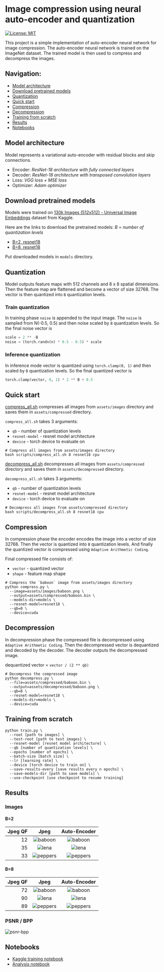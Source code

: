 # Image compression using neural auto-encoder and quantization

[![License: MIT](https://img.shields.io/badge/License-MIT-yellow.svg)](https://opensource.org/licenses/MIT)

This project is a simple implementation of auto-encoder neural network for image compression.
The auto-encoder neural network is trained on the ImageNet dataset. The trained model is then used to compress and
decompress the images.

## Navigation:

* [Model architecture](#model-architecture)
* [Download pretrained models](#download-pretrained-models)
* [Quantization](#quantization)
* [Quick start](#quick-start)
* [Compression](#compression)
* [Decompression](#decompression)
* [Training from scratch](#training-from-scratch)
* [Results](#results)
* [Notebooks](#notebooks)

## Model architecture

Model represents a variational auto-encoder with residual blocks and skip connections.

* Encoder: _ResNet-18 architecture with fully connected layers_
* Decoder: _ResNet-18 architecture with transposed convolution layers_
* Loss: _VGG loss + MSE loss_
* Optimizer: _Adam optimizer_

## Download pretrained models

Models were trained
on [130k Images (512x512) - Universal Image Embeddings](https://www.kaggle.com/datasets/rhtsingh/130k-images-512x512-universal-image-embeddings)
dataset from Kaggle.

Here are the links to download the pretrained models:
_B = number of quantization levels_

* [B=2, resnet18](https://drive.google.com/drive/folders/1FaeWzeRW3BMqqZwGsHUjhf7PuAOsiY6E?usp=sharing)
* [B=8, resnet18](https://drive.google.com/drive/folders/1fYDc0e43cUR7xsIYatpz8fdJ_6KMJmSs?usp=sharing)

Put downloaded models in `models` directory.

## Quantization

Model outputs feature maps with 512 channels and 8 x 8 spatial dimensions. Then the feature map are flattened and
become a vector of size 32768. The vector is then quantized into `B` quantization levels.

### Train quantization

In training phase `noise` is appended to the input image. The `noise` is sampled from N(-0.5, 0.5) and then noise scaled
by
`B` quantization levels. So the final noise vector is

```python
scale = 2 ** -B
noise = (torch.randn(n) * 0.5 - 0.5) * scale
```

### Inference quantization

In inference mode vector is quantized using `torch.clamp(0, 1)` and then scaled by `B` quantization levels.
So the final quantized vector is

```python
torch.clamp(vector, 0, 1) * 2 ** B + 0.5
```

## Quick start

[compress_all.sh](scripts/compress_all.sh) compresses all images from `assets/images` directory and saves them
in `assets/compressed` directory.

`compress_all.sh` takes 3 arguments:

* `qb` - number of quantization levels
* `resnet-model` - resnet model architecture
* `device` - torch device to evaluate on

```shell
# Compress all images from assets/images directory
bash scripts/compress_all.sh 8 resnet18 cpu
```

[decompress_all.sh](./scripts/decompress_all.sh) decompresses all images from `assets/compressed` directory and saves
them in `assets/decompressed` directory.

`decompress_all.sh` takes 3 arguments:

* `qb` - number of quantization levels
* `resnet-model` - resnet model architecture
* `device` - torch device to evaluate on

```shell
# Decompress all images from assets/compressed directory
bash scripts/decompress_all.sh 8 resnet18 cpu
```

## Compression

In compression phase the encoder encodes the image into a vector of size 32768. Then the vector is quantized into
`B` quantization levels. And finally the quantized vector is compressed using `Adaptive Arithmetic Coding`.

Final compressed file consists of:

* `vector` - quantized vector
* `shape` - feature map shape

```shell
# Compress the `baboon` image from assets/images directory
python compress.py \
  --image=assets/images/baboon.png \
  --output=assets/compressed/baboon.bin \
  --models-dir=models \
  --resnet-model=resnet18 \
  --qb=8 \
  --device=cuda
```

## Decompression

In decompression phase the compressed file is decompressed using `Adaptive Arithmetic Coding`. Then the decompressed
vector is dequantized and decoded by the decoder. The decoder outputs the decompressed image.

dequantized vector = `vector / (2 ** qb)`

```shell
# Decompress the compressed image
python decompress.py \
  --file=assets/compressed/baboon.bin \
  --output=assets/decompressed/baboon.png \
  --qb=8 \
  --resnet-model=resnet18 \
  --models-dir=models \
  --device=cuda
```

## Training from scratch

```shell
python train.py \
  --root [path to images] \
  --test-root [path to test images] \
  --resnet-model [resnet model architecture] \
  --qb [number of quantization levels] \
  --epochs [number of epochs] \
  --batch-size [batch size] \
  --lr [learning rate] \
  --device [torch device to train on] \
  --save-results-every [save results every n epochs] \
  --save-models-dir [path to save models] \
  --use-checkpoint [use checkpoint to resume training]
```

## Results

### Images

#### B=2

| Jpeg QF |                   Jpeg                   |                  Auto-Encoder                   |
|--------:|:----------------------------------------:|:-----------------------------------------------:|
|      12 |  ![baboon](assets/jpegs/B=2/baboon.jpg)  |  ![baboon](assets/decompressed/B=2/baboon.png)  |
|      35 |    ![lena](assets/jpegs/B=2/lena.jpg)    |    ![lena](assets/decompressed/B=2/lena.png)    |
|      33 | ![peppers](assets/jpegs/B=2/peppers.jpg) | ![peppers](assets/decompressed/B=2/peppers.png) |

#### B=8

| Jpeg QF |                   Jpeg                   |                  Auto-Encoder                   |
|--------:|:----------------------------------------:|:-----------------------------------------------:|
|      72 |  ![baboon](assets/jpegs/B=8/baboon.jpg)  |  ![baboon](assets/decompressed/B=8/baboon.png)  |
|      90 |    ![lena](assets/jpegs/B=8/lena.jpg)    |    ![lena](assets/decompressed/B=8/lena.png)    |
|      89 | ![peppers](assets/jpegs/B=8/peppers.jpg) | ![peppers](assets/decompressed/B=8/peppers.png) |

### PSNR / BPP

![psnr-bpp](assets/graphs/psnr-bpp.png)

## Notebooks

* [Kaggle training notebook](notebooks/kaggle-cuda-training.ipynb)
* [Analysis notebook](notebooks/analysis.ipynb)